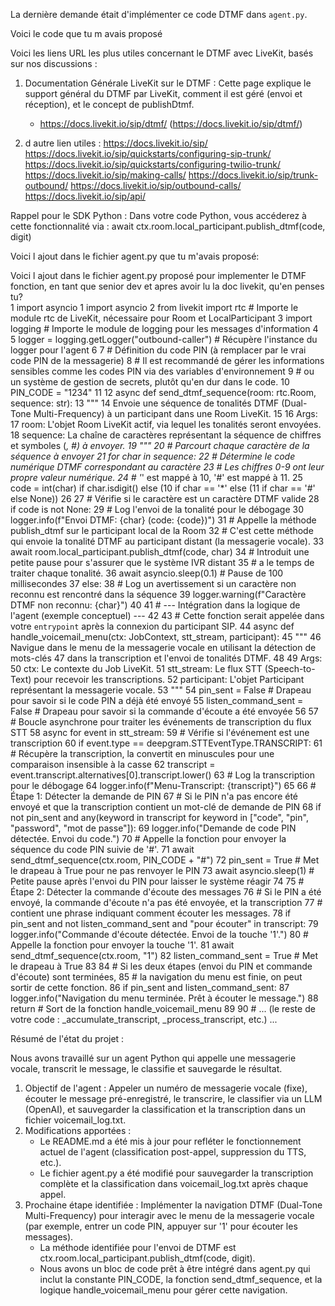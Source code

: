 La dernière demande était d'implémenter ce code DTMF dans `agent.py`.

  Voici le code que tu m avais proposé 

Voici les liens URL les plus utiles concernant le DTMF avec LiveKit, basés sur nos discussions :


   1. Documentation Générale LiveKit sur le DTMF :
      Cette page explique le support général du DTMF par LiveKit, comment il est géré (envoi et réception),
  et le concept de publishDtmf.
       * https://docs.livekit.io/sip/dtmf/ (https://docs.livekit.io/sip/dtmf/)


  2. d autre lien utiles : 
  https://docs.livekit.io/sip/ 
  https://docs.livekit.io/sip/quickstarts/configuring-sip-trunk/
  https://docs.livekit.io/sip/quickstarts/configuring-twilio-trunk/
  https://docs.livekit.io/sip/making-calls/ 
  https://docs.livekit.io/sip/trunk-outbound/
  https://docs.livekit.io/sip/outbound-calls/
  https://docs.livekit.io/sip/api/ 

  Rappel pour le SDK Python :
  Dans votre code Python, vous accéderez à cette fonctionnalité via :
  await ctx.room.local_participant.publish_dtmf(code, digit)


  Voici l ajout dans le fichier agent.py que tu m'avais proposé: 

  



Voici l ajout dans le fichier agent.py proposé pour implementer le DTMF fonction, en tant que senior dev et 
  apres avoir lu la doc livekit,  qu'en penses tu?  
    1 import asyncio 1 import asyncio
    2 from livekit import rtc # Importe le module rtc de LiveKit, nécessaire pour Room et 
      LocalParticipant
    3 import logging # Importe le module de logging pour les messages d'information
    4 
    5 logger = logging.getLogger("outbound-caller") # Récupère l'instance du logger pour l'agent
    6 
    7 # Définition du code PIN (à remplacer par le vrai code PIN de la messagerie)
    8 # Il est recommandé de gérer les informations sensibles comme les codes PIN via des variables 
      d'environnement
    9 # ou un système de gestion de secrets, plutôt qu'en dur dans le code.
   10 PIN_CODE = "1234"
   11 
   12 async def send_dtmf_sequence(room: rtc.Room, sequence: str):
   13     """
   14     Envoie une séquence de tonalités DTMF (Dual-Tone Multi-Frequency) à un participant dans une
      Room LiveKit.
   15 
   16     Args:
   17         room: L'objet Room LiveKit actif, via lequel les tonalités seront envoyées.
   18         sequence: La chaîne de caractères représentant la séquence de chiffres et symboles (*,
      #) à envoyer.
   19     """
   20     # Parcourt chaque caractère de la séquence à envoyer
   21     for char in sequence:
   22         # Détermine le code numérique DTMF correspondant au caractère
   23         # Les chiffres 0-9 ont leur propre valeur numérique.
   24         # '*' est mappé à 10, '#' est mappé à 11.
   25         code = int(char) if char.isdigit() else (10 if char == '*' else (11 if char == '#' else
      None))
   26 
   27         # Vérifie si le caractère est un caractère DTMF valide
   28         if code is not None:
   29             # Log l'envoi de la tonalité pour le débogage
   30             logger.info(f"Envoi DTMF: {char} (code: {code})")
   31             # Appelle la méthode publish_dtmf sur le participant local de la Room
   32             # C'est cette méthode qui envoie la tonalité DTMF au participant distant (la 
      messagerie vocale).
   33             await room.local_participant.publish_dtmf(code, char)
   34             # Introduit une petite pause pour s'assurer que le système IVR distant
   35             # a le temps de traiter chaque tonalité.
   36             await asyncio.sleep(0.1) # Pause de 100 millisecondes
   37         else:
   38             # Log un avertissement si un caractère non reconnu est rencontré dans la séquence
   39             logger.warning(f"Caractère DTMF non reconnu: {char}")
   40 
   41 # --- Intégration dans la logique de l'agent (exemple conceptuel) ---
   42 
   43 # Cette fonction serait appelée dans votre `entrypoint` après la connexion du participant SIP.
   44 async def handle_voicemail_menu(ctx: JobContext, stt_stream, participant):
   45     """
   46     Navigue dans le menu de la messagerie vocale en utilisant la détection de mots-clés
   47     dans la transcription et l'envoi de tonalités DTMF.
   48 
   49     Args:
   50         ctx: Le contexte du Job LiveKit.
   51         stt_stream: Le flux STT (Speech-to-Text) pour recevoir les transcriptions.
   52         participant: L'objet Participant représentant la messagerie vocale.
   53     """
   54     pin_sent = False # Drapeau pour savoir si le code PIN a déjà été envoyé
   55     listen_command_sent = False # Drapeau pour savoir si la commande d'écoute a été envoyée
   56 
   57     # Boucle asynchrone pour traiter les événements de transcription du flux STT
   58     async for event in stt_stream:
   59         # Vérifie si l'événement est une transcription
   60         if event.type == deepgram.STTEventType.TRANSCRIPT:
   61             # Récupère la transcription, la convertit en minuscules pour une comparaison 
      insensible à la casse
   62             transcript = event.transcript.alternatives[0].transcript.lower()
   63             # Log la transcription pour le débogage
   64             logger.info(f"Menu-Transcript: {transcript}")
   65 
   66             # Étape 1: Détecter la demande de PIN
   67             # Si le PIN n'a pas encore été envoyé et que la transcription contient un mot-clé 
      de demande de PIN
   68             if not pin_sent and any(keyword in transcript for keyword in ["code", "pin",
      "password", "mot de passe"]):
   69                 logger.info("Demande de code PIN détectée. Envoi du code.")
   70                 # Appelle la fonction pour envoyer la séquence du code PIN suivie de '#'.
   71                 await send_dtmf_sequence(ctx.room, PIN_CODE + "#")
   72                 pin_sent = True # Met le drapeau à True pour ne pas renvoyer le PIN
   73                 await asyncio.sleep(1) # Petite pause après l'envoi du PIN pour laisser le 
      système réagir
   74 
   75             # Étape 2: Détecter la commande d'écoute des messages
   76             # Si le PIN a été envoyé, la commande d'écoute n'a pas été envoyée, et la 
      transcription
   77             # contient une phrase indiquant comment écouter les messages.
   78             if pin_sent and not listen_command_sent and "pour écouter" in transcript:
   79                  logger.info("Commande d'écoute détectée. Envoi de la touche '1'.")
   80                  # Appelle la fonction pour envoyer la touche '1'.
   81                  await send_dtmf_sequence(ctx.room, "1")
   82                  listen_command_sent = True # Met le drapeau à True
   83 
   84             # Si les deux étapes (envoi du PIN et commande d'écoute) sont terminées,
   85             # la navigation du menu est finie, on peut sortir de cette fonction.
   86             if pin_sent and listen_command_sent:
   87                 logger.info("Navigation du menu terminée. Prêt à écouter le message.")
   88                 return # Sort de la fonction handle_voicemail_menu
   89 
   90 # ... (le reste de votre code : _accumulate_transcript, _process_transcript, etc.) ...




 Résumé de l'état du projet :


  Nous avons travaillé sur un agent Python qui appelle une messagerie vocale, transcrit le message, le
  classifie et sauvegarde le résultat.


   1. Objectif de l'agent : Appeler un numéro de messagerie vocale (fixe), écouter le message pré-enregistré,
      le transcrire, le classifier via un LLM (OpenAI), et sauvegarder la classification et la transcription
      dans un fichier voicemail_log.txt.
   2. Modifications apportées :
       * Le README.md a été mis à jour pour refléter le fonctionnement actuel de l'agent (classification
         post-appel, suppression du TTS, etc.).
       * Le fichier agent.py a été modifié pour sauvegarder la transcription complète et la classification
         dans voicemail_log.txt après chaque appel.
   3. Prochaine étape identifiée : Implémenter la navigation DTMF (Dual-Tone Multi-Frequency) pour interagir
      avec le menu de la messagerie vocale (par exemple, entrer un code PIN, appuyer sur '1' pour écouter les
      messages).
       * La méthode identifiée pour l'envoi de DTMF est ctx.room.local_participant.publish_dtmf(code, digit).
       * Nous avons un bloc de code prêt à être intégré dans agent.py qui inclut la constante PIN_CODE, la
         fonction send_dtmf_sequence, et la logique handle_voicemail_menu pour gérer cette navigation.


 